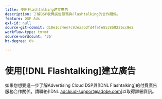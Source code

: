 ```yaml
---
title: 使用Flashtalking建立廣告
description: 了解DSP收費廣告服務與Flashtalking的合作關係。
feature: DSP Ads
exl-id: null
source-git-commit: d10e1c24ee7c93eaab3fd4fefe853860226cc8e2
workflow-type: tm+mt
source-wordcount: '35'
ht-degree: 0%

---
```


# 使用[!DNL Flashtalking]建立廣告

如果您想要進一步了解Advertising Cloud DSP與[!DNL Flashtalking]的付費廣告服務合作關係，請聯絡[!DNL adcloud-support@adobe.com]以取得詳細資訊。
